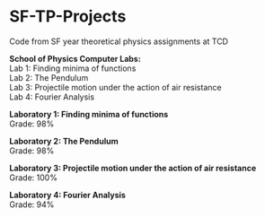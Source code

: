 # SF-TP-Projects
Code from SF year theoretical physics assignments at TCD

**School of Physics Computer Labs:**  
  Lab 1: Finding minima of functions  
  Lab 2: The Pendulum  
  Lab 3: Projectile motion under the action of air resistance  
  Lab 4: Fourier Analysis  


**Laboratory 1: Finding minima of functions**  
Grade: 98%  

**Laboratory 2: The Pendulum**  
Grade: 98%  

**Laboratory 3: Projectile motion under the action of air resistance**  
Grade: 100%  

**Laboratory 4: Fourier Analysis**  
Grade: 94%  
